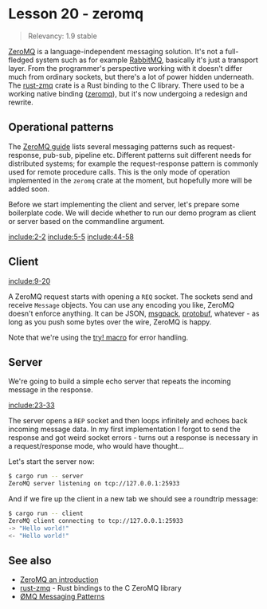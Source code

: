 # Lesson 20 - zeromq

> Relevancy: 1.9 stable

[ZeroMQ](http://zeromq.org/) is a language-independent messaging solution. It's not a full-fledged system such as for example [RabbitMQ](http://www.rabbitmq.com/), basically it's just a transport layer. From the programmer's perspective working with it doesn't differ much from ordinary sockets, but there's a lot of power hidden underneath. The [rust-zmq](https://github.com/erickt/rust-zmq) crate is a Rust binding to the C library. There used to be a working native binding ([zeromq](https://github.com/zeromq/zmq.rs)), but it's now undergoing a redesign and rewrite.

Operational patterns
--------------------

The [ZeroMQ guide](http://zguide.zeromq.org/page:all#Messaging-Patterns) lists several messaging patterns such as request-response, pub-sub, pipeline etc. Different patterns suit different needs for distributed systems; for example the request-response pattern is commonly used for remote procedure calls. This is the only mode of operation implemented in the `zeromq` crate at the moment, but hopefully more will be added soon.

Before we start implementing the client and server, let's prepare some boilerplate code. We will decide whether to run our demo program as client or server based on the commandline argument.

[include:2-2](../../vol1/src/bin/lesson20.rs)
[include:5-5](../../vol1/src/bin/lesson20.rs)
[include:44-58](../../vol1/src/bin/lesson20.rs)

Client
------

[include:9-20](../../vol1/src/bin/lesson20.rs)

A ZeroMQ request starts with opening a `REQ` socket. The sockets send and receive `Message` objects. You can use any encoding you like, ZeroMQ doesn't enforce anything. It can be JSON, [msgpack](https://github.com/mneumann/rust-msgpack), [protobuf](https://github.com/stepancheg/rust-protobuf), whatever - as long as you push some bytes over the wire, ZeroMQ is happy.

Note that we're using the [try! macro](http://doc.rust-lang.org/std/result/#the-try!-macro) for error handling.

Server
------

We're going to build a simple echo server that repeats the incoming message in the response.

[include:23-33](../../vol1/src/bin/lesson20.rs)

The server opens a `REP` socket and then loops infinitely and echoes back incoming message data. In my first implementation I forgot to send the response and got weird socket errors - turns out a response is necessary in a request/response mode, who would have thought...

Let's start the server now:

```sh
$ cargo run -- server
ZeroMQ server listening on tcp://127.0.0.1:25933
```

And if we fire up the client in a new tab we should see a roundtrip message:

```sh
$ cargo run -- client
ZeroMQ client connecting to tcp://127.0.0.1:25933
-> "Hello world!"
<- "Hello world!"
```

See also
--------

* [ZeroMQ an introduction](http://nichol.as/zeromq-an-introduction)
* [rust-zmq](https://github.com/erickt/rust-zmq) - Rust bindings to the C ZeroMQ library
* [ØMQ Messaging Patterns](http://learning-0mq-with-pyzmq.readthedocs.org/en/latest/pyzmq/patterns/patterns.html)
